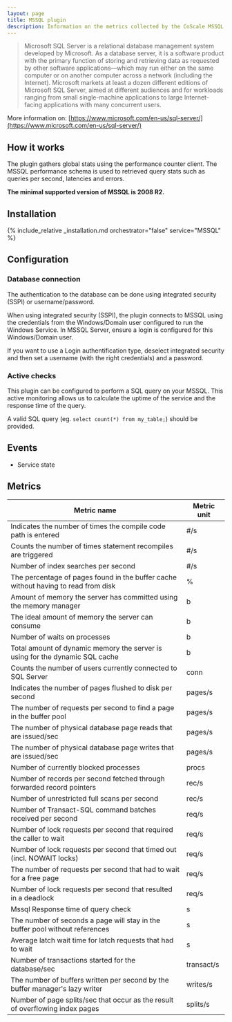 ```yaml
---
layout: page
title: MSSQL plugin
description: Information on the metrics collected by the CoScale MSSQL plugin.
---
```


>  Microsoft SQL Server is a relational database management system developed by Microsoft. As a database server, it is a software product with the primary function of storing and retrieving data as requested by other software applications—which may run either on the same computer or on another computer across a network (including the Internet). Microsoft markets at least a dozen different editions of Microsoft SQL Server, aimed at different audiences and for workloads ranging from small single-machine applications to large Internet-facing applications with many concurrent users.

More information on: [https://www.microsoft.com/en-us/sql-server/](https://www.microsoft.com/en-us/sql-server/)

## How it works

The plugin gathers global stats using the performance counter client. The MSSQL performance schema is used to retrieved query stats such as queries per second, latencies and errors.

**The minimal supported version of MSSQL is 2008 R2.**

## Installation

{% include_relative _installation.md orchestrator="false" service="MSSQL" %}

## Configuration

### Database connection

The authentication to the database can be done using integrated security (SSPI) or username/password.

When using integrated security (SSPI), the plugin connects to MSSQL using the credentials from the Windows/Domain user configured to run the Windows Service. In MSSQL Server, ensure a login is configured for this Windows/Domain user.

If you want to use a Login authentification type, deselect integrated security and then set a username (with the right credentials) and a password.

### Active checks

This plugin can be configured to perform a SQL query on your MSSQL. This active monitoring allows us to calculate the uptime of the service and the response time of the query.

A valid SQL query (eg. `select count(*) from my_table;`) should be provided.

## Events

* Service state

## Metrics

| Metric name                                                                        |Metric unit |
|------------------------------------------------------------------------------------|------------|
| Indicates the number of times the compile code path is entered                     | #/s        |
| Counts the number of times statement recompiles are triggered                      | #/s        |
| Number of index searches per second                                                | #/s        |
| The percentage of pages found in the buffer cache without having to read from disk | %          |
| Amount of memory the server has committed using the memory manager                 | b          |
| The ideal amount of memory the server can consume                                  | b          |
| Number of waits on processes                                                       | b          |
| Total amount of dynamic memory the server is using for the dynamic SQL cache       | b          |
| Counts the number of users currently connected to SQL Server                       | conn       |
| Indicates the number of pages flushed to disk per second                           | pages/s    |
| The number of requests per second to find a page in the buffer pool                | pages/s    |
| The number of physical database page reads that are issued/sec                     | pages/s    |
| The number of physical database page writes that are issued/sec                    | pages/s    |
| Number of currently blocked processes                                              | procs      |
| Number of records per second fetched through forwarded record pointers             | rec/s      |
| Number of unrestricted full scans per second                                       | rec/s      |
| Number of Transact-SQL command batches received per second                         | req/s      |
| Number of lock requests per second that required the caller to wait                | req/s      |
| Number of lock requests per second that timed out (incl. NOWAIT locks)             | req/s      |
| The number of requests per second that had to wait for a free page                 | req/s      |
| Number of lock requests per second that resulted in a deadlock                     | req/s      |
| Mssql Response time of query check                                                 | s          |
| The number of seconds a page will stay in the buffer pool without references       | s          |
| Average latch wait time for latch requests that had to wait                        | s          |
| Number of transactions started for the database/sec                                | transact/s |
| The number of buffers written per second by the buffer manager's lazy writer       | writes/s   |
| Number of page splits/sec that occur as the result of overflowing index pages      | splits/s   |
